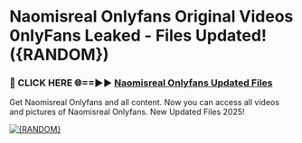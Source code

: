 # Naomisreal Onlyfans Original Videos 0nlyFans Leaked - Files Updated! ({RANDOM})

<h3>🔴 CLICK HERE 🌐==►► <a href="https://betterlinks.top/A2PfLJ" rel="nofollow">Naomisreal Onlyfans Updated Files</a></h3>

Get Naomisreal Onlyfans and all content. Now you can access all videos and pictures of Naomisreal Onlyfans. New Updated Files 2025!

[![{RANDOM}](https://i.imgur.com/ppqm5kG.gif)](https://betterlinks.top/A2PfLJ)
